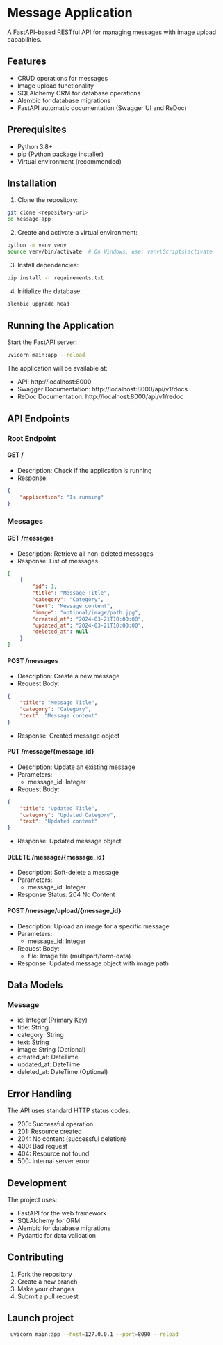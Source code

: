 # Message Application

A FastAPI-based RESTful API for managing messages with image upload capabilities.

## Features

- CRUD operations for messages
- Image upload functionality
- SQLAlchemy ORM for database operations
- Alembic for database migrations
- FastAPI automatic documentation (Swagger UI and ReDoc)

## Prerequisites

- Python 3.8+
- pip (Python package installer)
- Virtual environment (recommended)

## Installation

1. Clone the repository:
```bash
git clone <repository-url>
cd message-app
```

2. Create and activate a virtual environment:
```bash
python -m venv venv
source venv/bin/activate  # On Windows, use: venv\Scripts\activate
```

3. Install dependencies:
```bash
pip install -r requirements.txt
```

4. Initialize the database:
```bash
alembic upgrade head
```

## Running the Application

Start the FastAPI server:
```bash
uvicorn main:app --reload
```

The application will be available at:
- API: http://localhost:8000
- Swagger Documentation: http://localhost:8000/api/v1/docs
- ReDoc Documentation: http://localhost:8000/api/v1/redoc

## API Endpoints

### Root Endpoint

#### GET /
- Description: Check if the application is running
- Response:
```json
{
    "application": "Is running"
}
```

### Messages

#### GET /messages
- Description: Retrieve all non-deleted messages
- Response: List of messages
```json
[
    {
        "id": 1,
        "title": "Message Title",
        "category": "Category",
        "text": "Message content",
        "image": "optional/image/path.jpg",
        "created_at": "2024-03-21T10:00:00",
        "updated_at": "2024-03-21T10:00:00",
        "deleted_at": null
    }
]
```

#### POST /messages
- Description: Create a new message
- Request Body:
```json
{
    "title": "Message Title",
    "category": "Category",
    "text": "Message content"
}
```
- Response: Created message object

#### PUT /message/{message_id}
- Description: Update an existing message
- Parameters:
  - message_id: Integer
- Request Body:
```json
{
    "title": "Updated Title",
    "category": "Updated Category",
    "text": "Updated content"
}
```
- Response: Updated message object

#### DELETE /message/{message_id}
- Description: Soft-delete a message
- Parameters:
  - message_id: Integer
- Response Status: 204 No Content

#### POST /message/upload/{message_id}
- Description: Upload an image for a specific message
- Parameters:
  - message_id: Integer
- Request Body:
  - file: Image file (multipart/form-data)
- Response: Updated message object with image path

## Data Models

### Message
- id: Integer (Primary Key)
- title: String
- category: String
- text: String
- image: String (Optional)
- created_at: DateTime
- updated_at: DateTime
- deleted_at: DateTime (Optional)

## Error Handling

The API uses standard HTTP status codes:
- 200: Successful operation
- 201: Resource created
- 204: No content (successful deletion)
- 400: Bad request
- 404: Resource not found
- 500: Internal server error

## Development

The project uses:
- FastAPI for the web framework
- SQLAlchemy for ORM
- Alembic for database migrations
- Pydantic for data validation

## Contributing

1. Fork the repository
2. Create a new branch
3. Make your changes
4. Submit a pull request

## Launch project

```bash
 uvicorn main:app --host=127.0.0.1 --port=8090 --reload
```